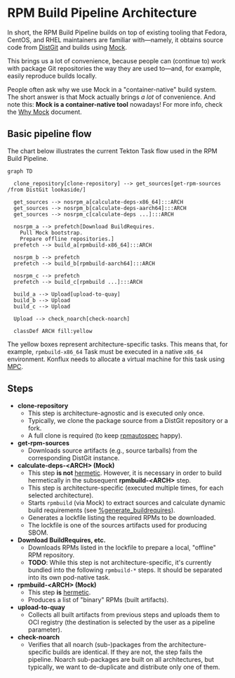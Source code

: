 # RPM Build Pipeline Architecture

In short, the RPM Build Pipeline builds on top of existing tooling that Fedora,
CentOS, and RHEL maintainers are familiar with—namely, it obtains source code
from [DistGit][] and builds using [Mock][].

This brings us a lot of convenience, because people can (continue to) work with
package Git repositories the way they are used to—and, for example, easily
reproduce builds locally.

People often ask why we use Mock in a "container-native" build system.  The
short answer is that Mock actually brings *a lot* of convenience.  And note
this: **Mock is a container-native tool** nowadays!  For more info, check the
[Why Mock][] document.


## Basic pipeline flow

The chart below illustrates the current Tekton Task flow used in the RPM Build
Pipeline.

```mermaid
graph TD

  clone_repository[clone-repository] --> get_sources[get-rpm-sources /from DistGit lookaside/]

  get_sources --> nosrpm_a[calculate-deps-x86_64]:::ARCH
  get_sources --> nosrpm_b[calculate-deps-aarch64]:::ARCH
  get_sources --> nosrpm_c[calculate-deps ...]:::ARCH

  nosrpm_a --> prefetch[Download BuildRequires.
    Pull Mock bootstrap.
    Prepare offline repositories.]
  prefetch --> build_a[rpmbuild-x86_64]:::ARCH

  nosrpm_b --> prefetch
  prefetch --> build_b[rpmbuild-aarch64]:::ARCH

  nosrpm_c --> prefetch
  prefetch --> build_c[rpmbuild ...]:::ARCH

  build_a --> Upload[upload-to-quay]
  build_b --> Upload
  build_c --> Upload

  Upload --> check_noarch[check-noarch]

  classDef ARCH fill:yellow
```

The yellow boxes represent architecture-specific tasks.  This means that, for
example, `rpmbuild-x86_64` Task must be executed in a native `x86_64`
environment.  Konflux needs to allocate a virtual machine for this task
using [MPC][].


## Steps

- **clone-repository**
    - This step is architecture-agnostic and is executed only once.
    - Typically, we clone the package source from a DistGit repository or a fork.
    - A full clone is required (to keep [rpmautospec][] happy).
- **get-rpm-sources**
    - Downloads source artifacts (e.g., source tarballs) from the corresponding
      DistGit instance.
- **calculate-deps-&lt;ARCH&gt; (Mock)**
    - This step **is not** [hermetic][].  However, it is necessary in order to
      build hermetically in the subsequent **rpmbuild-&lt;ARCH&gt;** step.
    - This step is architecture-specific (executed multiple times, for each
      selected architecture).
    - Starts `rpmbuild` (via Mock) to extract sources and calculate dynamic build
      requirements (see [%generate_buildrequires][]).
    - Generates a lockfile listing the required RPMs to be downloaded.
    - The lockfile is one of the sources artifacts used for producing SBOM.
- **Download BuildRequires, etc.**
    - Downloads RPMs listed in the lockfile to prepare a local, "offline" RPM repository.
    - **TODO**: While this step is not architecture-specific, it's currently bundled into
      the following `rpmbuild-*` steps.  It should be separated into its own
      pod-native task.
- **rpmbuild-&lt;ARCH&gt; (Mock)**
    - This step **is** [hermetic][].
    - Produces a list of "binary" RPMs (built artifacts).
- **upload-to-quay**
    - Collects all built artifacts from previous steps and uploads them to
      OCI registry (the destination is selected by the user as a pipeline
      parameter).
- **check-noarch**
    - Verifies that all noarch (sub-)packages from the architecture-specific
      builds are identical.  If they are not, the step fails the pipeline.
      Noarch sub-packages are built on all architectures, but typically, we want
      to de-duplicate and distribute only one of them.

[%generate_buildrequires]: https://github.com/rpm-software-management/mock/issues/1359
[MPC]: https://github.com/konflux-ci/multi-platform-controller
[rpmautospec]: https://github.com/fedora-infra/rpmautospec
[hermetic]: https://rpm-software-management.github.io/mock/feature-hermetic-builds
[Why Mock]: https://rpm-software-management.github.io/mock/Why-Mock
[Mock]: https://rpm-software-management.github.io/mock/
[DistGit]: https://github.com/release-engineering/dist-git
